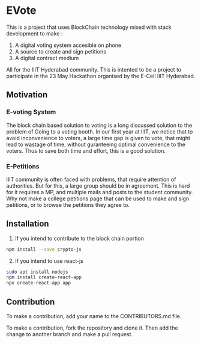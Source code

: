 # EVote

This is a project that uses BlockChain technology mixed with stack development to make : 
1. A digital voting system accesible on phone
2. A source to create and sign petitions
3. A digital contract medium

All for the IIIT Hyderabad community. This is intented to be a project to participate in the 23 May Hackathon organised by the E-Cell IIIT Hyderabad.

## Motivation

### E-voting System

The block chain based solution to voting is a long discussed solution to the problem of Going to a voting booth. In our first year at IIIT, we notice that to avoid inconvenience to voters, a large time gap is given to vote, that might lead to wastage of time, without guranteeing optimal convenience to the voters. Thus to save both time and effort, this is a good solution.

### E-Petitions

IIIT community is often faced with problems, that require attention of authorities. But for this, a large group should be in agreement. This is hard for it requires a MP, and multiple mails and posts to the student community. Why not make a college petitions page that can be used to make and sign petitions, or to browse the petitions they agree to.


## Installation

1. If you intend to contribute to the block chain portion

```bash
npm install --save crypto-js
```
2. If you intend to use react-js

```bash
sudo apt install nodejs
npm install create-react-app
npx create-react-app app
```

## Contribution

To make a contribution, add your name to the CONTRIBUTORS.md file.

To make a contribution, fork the repository and clone it. Then add the change to another branch and make a pull request.


